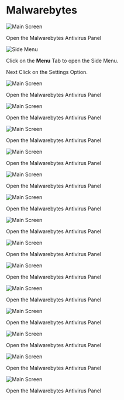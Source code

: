 # Malwarebytes

![Main Screen](../../../.gitbook/assets/Malwarebytes-1.PNG)

Open the Malwarebytes Antivirus Panel

![Side Menu](../../../.gitbook/assets/Malwarebytes-2.PNG)

Click on the **Menu** Tab to open the Side Menu.

Next Click on the Settings Option.

![Main Screen](../../../.gitbook/assets/Malwarebytes-3.PNG)

Open the Malwarebytes Antivirus Panel

![Main Screen](../../../.gitbook/assets/Malwarebytes-4.PNG)

Open the Malwarebytes Antivirus Panel

![Main Screen](../../../.gitbook/assets/Malwarebytes-5.PNG)

Open the Malwarebytes Antivirus Panel

![Main Screen](../../../.gitbook/assets/Malwarebytes-6.PNG)

Open the Malwarebytes Antivirus Panel

![Main Screen](../../../.gitbook/assets/Malwarebytes-7.PNG)

Open the Malwarebytes Antivirus Panel

![Main Screen](../../../.gitbook/assets/Malwarebytes-8.PNG)

Open the Malwarebytes Antivirus Panel

![Main Screen](../../../.gitbook/assets/Malwarebytes-9.PNG)

Open the Malwarebytes Antivirus Panel

![Main Screen](../../../.gitbook/assets/Malwarebytes-10.PNG)

Open the Malwarebytes Antivirus Panel

![Main Screen](../../../.gitbook/assets/Malwarebytes-11.PNG)

Open the Malwarebytes Antivirus Panel

![Main Screen](../../../.gitbook/assets/Malwarebytes-12.PNG)

Open the Malwarebytes Antivirus Panel

![Main Screen](../../../.gitbook/assets/Malwarebytes-13.PNG)

Open the Malwarebytes Antivirus Panel

![Main Screen](../../../.gitbook/assets/Malwarebytes-14.PNG)

Open the Malwarebytes Antivirus Panel

![Main Screen](../../../.gitbook/assets/Malwarebytes-15.PNG)

Open the Malwarebytes Antivirus Panel

![Main Screen](../../../.gitbook/assets/Malwarebytes-16.PNG)

Open the Malwarebytes Antivirus Panel